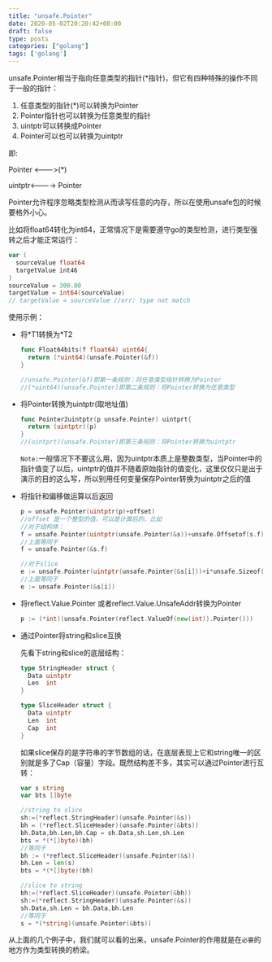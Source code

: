 ```yaml
---
title: "unsafe.Pointer"
date: 2020-05-02T20:20:42+08:00
draft: false
type: posts
categories: ["golang"]
tags: ['golang']
---
```


unsafe.Pointer相当于指向任意类型的指针(*指针)，但它有四种特殊的操作不同于一般的指针：

1. 任意类型的指针(*)可以转换为Pointer
2. Pointer指针也可以转换为任意类型的指针
3. uintptr可以转换成Pointer
4. Pointer可以也可以转换为uintptr

即:

 Pointer <--->(*)

uintptr<----> Pointer

Pointer允许程序忽略类型检测从而读写任意的内存，所以在使用unsafe包的时候要格外小心。

比如将float64转化为int64，正常情况下是需要遵守go的类型检测，进行类型强转之后才能正常运行：

```go
var (
  sourceValue float64
  targetValue int46
)
sourceValue = 300.00
targetValue = int64(sourceValue)
// targetValue = sourceValue //err: type not match
```

使用示例：

* 将\*T1转换为\*T2

  ```go
  func Float64bits(f float64) uint64{
    return (*uint64)(unsafe.Pointer(&f))
  }
  
  //unsafe.Pointer(&f)即第一条规则：将任意类型指针转换为Pointer
  //(*uint64)(unsafe.Pointer)即第二条规则：将Pointer转换为任意类型
  ```

* 将Pointer转换为uintptr(取地址值)

  ```go
  func Pointer2uintptr(p unsafe.Pointer) uintprt{
    return (uintptr)(p)
  }
  //(uintprt)(unsafe.Pointer)即第三条规则：将Pointer转换为uintptr
  ```

  `Note:`一般情况下不要这么用，因为uintptr本质上是整数类型，当Pointer中的指针值变了以后，uintptr的值并不随着原始指针的值变化，这里仅仅只是出于演示的目的这么写，所以别用任何变量保存Pointer转换为uintptr之后的值

* 将指针和偏移做运算以后返回

  ```go
  p = unsafe.Pointer(uintptr(p)+offset)
  //offset 是一个整型的值，可以是计算后的，比如
  //对于结构体：
  f = unsafe.Pointer(uintptr(unsafe.Pointer(&s))+unsafe.Offsetof(s.f))
  //上面等同于
  f = unsafe.Pointer(&s.f)
  
  //对于slice
  e := unsafe.Pointer(uintptr(unsafe.Pointer(&s[i]))+i*unsafe.Sizeof(s[0]))
  //上面等同于
  e := unsafe.Pointer(&s[i])
  ```

* 将reflect.Value.Pointer 或者reflect.Value.UnsafeAddr转换为Pointer

  ```go
  p := (*int)(unsafe.Pointer(reflect.ValueOf(new(int)).Pointer()))
  ```

* 通过Pointer将string和slice互换

  先看下string和slice的底层结构：

  ```go
  type StringHeader struct {
    Data uintptr
    Len  int
  }
  
  type SliceHeader struct {
    Data uintptr
    Len  int
    Cap  int
  }
  ```

  如果slice保存的是字符串的字节数组的话，在底层表现上它和string唯一的区别就是多了Cap（容量）字段。既然结构差不多，其实可以通过Pointer进行互转：

  ```go
  var s string
  var bts []byte
  
  //string to slice
  sh:=(*reflect.StringHeader)(unsafe.Pointer(&s))
  bh = (*reflect.SliceHeader)(unsafe.Pointer(&bts))
  bh.Data,bh.Len,bh.Cap = sh.Data,sh.Len,sh.Len
  bts = *(*[]byte)(bh)
  //等同于
  bh := (*reflect.SliceHeader)(unsafe.Pointer(&s))
  bh.Len = len(s)
  bts = *(*[]byte)(bh)
  
  //slice to string
  bh:=(*reflect.SliceHeader)(unsafe.Pointer(&bh))
  sh:=(*reflect.StringHeader)(unsafe.Pointer(&s))
  sh.Data,sh.Len = bh.Data,bh.Len
  //等同于
  s = *(*string)(unsafe.Pointer(&bts))
  ```

从上面的几个例子中，我们就可以看的出来，unsafe.Pointer的作用就是在`必要`的地方作为类型转换的桥梁。

